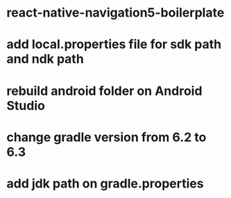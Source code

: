 # react-native-navigation5-boilerplate
# add local.properties file for sdk path and ndk path
# rebuild android folder on Android Studio
# change gradle version from 6.2 to 6.3
# add jdk path on gradle.properties
